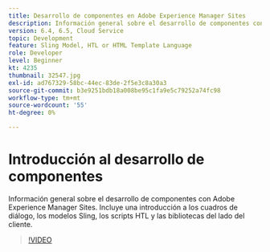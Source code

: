 ```yaml
---
title: Desarrollo de componentes en Adobe Experience Manager Sites
description: Información general sobre el desarrollo de componentes con Adobe Experience Manager Sites. Incluye una introducción a los cuadros de diálogo, los modelos Sling, los scripts HTL y las bibliotecas del lado del cliente.
version: 6.4, 6.5, Cloud Service
topic: Development
feature: Sling Model, HTL or HTML Template Language
role: Developer
level: Beginner
kt: 4235
thumbnail: 32547.jpg
exl-id: ad767329-58bc-44ec-83de-2f5e3c8a30a3
source-git-commit: b3e9251bdb18a008be95c1fa9e5c79252a74fc98
workflow-type: tm+mt
source-wordcount: '55'
ht-degree: 0%

---
```


# Introducción al desarrollo de componentes

Información general sobre el desarrollo de componentes con Adobe Experience Manager Sites. Incluye una introducción a los cuadros de diálogo, los modelos Sling, los scripts HTL y las bibliotecas del lado del cliente.

>[!VIDEO](https://video.tv.adobe.com/v/32547?quality=12&learn=on)
